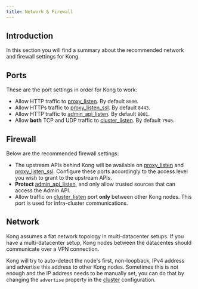```yaml
---
title: Network & Firewall
---
```


## Introduction

In this section you will find a summary about the recommended network and firewall settings for Kong.

## Ports

These are the port settings in order for Kong to work:

* Allow HTTP traffic to [proxy_listen][proxy_listen]. By default `8000`.
* Allow HTTPs traffic to [proxy_listen_ssl][proxy_listen_ssl]. By default `8443`.
* Allow HTTP traffic to [admin_api_listen][admin_api_listen]. By default `8001`.
* Allow **both** TCP and UDP traffic to [cluster_listen][cluster_listen]. By default `7946`.

## Firewall

Below are the recommended firewall settings:

* The upstream APIs behind Kong will be available on [proxy_listen][proxy_listen] and [proxy_listen_ssl][proxy_listen_ssl]. Configure these ports accordingly to the access level you wish to grant to the upstream APIs.
* **Protect** [admin_api_listen][admin_api_listen], and only allow trusted sources that can access the Admin API.
* Allow traffic on [cluster_listen][cluster_listen] port **only** between other Kong nodes. This port is used for infra-cluster communications.

## Network

Kong assumes a flat network topology in multi-datacenter setups. If you have a multi-datacenter setup, Kong nodes between the datacentes should communicate over a VPN connection.

Kong will try to auto-detect the node's first, non-loopback, IPv4 address and advertise this address to other Kong nodes. Sometimes this is not enough and the IP address needs to be manually set, you can do that by changing the `advertise` property in the [cluster][cluster] configuration.

[proxy_listen]: /{{page.kong_version}}/configuration/#proxy_listen
[proxy_listen_ssl]: /{{page.kong_version}}/configuration/#proxy_listen_ssl
[admin_api_listen]: /{{page.kong_version}}/configuration/#admin_api_listen
[cluster_listen]: /{{page.kong_version}}/configuration/#cluster_listen
[cluster]: /{{page.kong_version}}/configuration/#cluster
